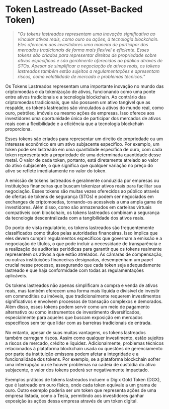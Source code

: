 # Token Lastreado (Asset-Backed Token)

>"*Os tokens lastreados representam uma inovação significativa ao vincular ativos reais, como ouro ou ações, à tecnologia blockchain. Eles oferecem aos investidores uma maneira de participar dos mercados tradicionais de forma mais flexível e eficiente. Esses tokens são criados para representar direitos de propriedade sobre ativos específicos e são geralmente oferecidos ao público através de STOs. Apesar de simplificar a negociação de ativos reais, os tokens lastreados também estão sujeitos a regulamentações e apresentam riscos, como volatilidade de mercado e problemas técnicos.*"

Os Tokens Lastreados representam uma importante inovação no mundo das criptomoedas e da tokenização de ativos, funcionando como uma ponte entre ativos tradicionais e a tecnologia blockchain. Ao contrário das criptomoedas tradicionais, que não possuem um ativo tangível que as respalde, os tokens lastreados são vinculados a ativos do mundo real, como ouro, petróleo, imóveis ou mesmo ações de empresas. Isso oferece aos investidores uma oportunidade única de participar dos mercados de ativos reais com a flexibilidade e a eficiência que a tecnologia blockchain proporciona.

Esses tokens são criados para representar um direito de propriedade ou um interesse econômico em um ativo subjacente específico. Por exemplo, um token pode ser lastreado em uma quantidade específica de ouro, com cada token representando a propriedade de uma determinada quantidade desse metal. O valor de cada token, portanto, está diretamente atrelado ao valor do ativo subjacente, o que significa que qualquer variação no preço do ativo se reflete imediatamente no valor do token.

A emissão de tokens lastreados é geralmente conduzida por empresas ou instituições financeiras que buscam tokenizar ativos reais para facilitar sua negociação. Esses tokens são muitas vezes oferecidos ao público através de ofertas de tokens de segurança (STOs) e podem ser negociados em exchanges de criptomoedas, tornando-os acessíveis a uma ampla gama de investidores. Além disso, como são armazenados em carteiras virtuais compatíveis com blockchain, os tokens lastreados combinam a segurança da tecnologia descentralizada com a tangibilidade dos ativos reais.

Do ponto de vista regulatório, os tokens lastreados são frequentemente classificados como títulos pelas autoridades financeiras. Isso implica que eles devem cumprir regulamentos específicos que governam a emissão e a negociação de títulos, o que pode incluir a necessidade de transparência e a realização de auditorias periódicas para garantir que os tokens realmente representem os ativos a que estão atrelados. As câmaras de compensação, ou outras instituições financeiras designadas, desempenham um papel crucial nesse processo, assegurando que cada token seja adequadamente lastreado e que haja conformidade com todas as regulamentações aplicáveis.

Os tokens lastreados não apenas simplificam a compra e venda de ativos reais, mas também oferecem uma forma mais líquida e divisível de investir em commodities ou imóveis, que tradicionalmente requerem investimentos significativos e envolvem processos de transação complexos e demorados. Além disso, esses tokens podem servir como um meio de pagamento alternativo ou como instrumentos de investimento diversificados, especialmente para aqueles que buscam exposição em mercados específicos sem ter que lidar com as barreiras tradicionais de entrada.

No entanto, apesar de suas muitas vantagens, os tokens lastreados também carregam riscos. Assim como qualquer investimento, estão sujeitos a riscos de mercado, crédito e liquidez. Adicionalmente, problemas técnicos relacionados à plataforma blockchain usada ou questões de gerenciamento por parte da instituição emissora podem afetar a integridade e a funcionalidade dos tokens. Por exemplo, se a plataforma blockchain sofrer uma interrupção ou se houver problemas na cadeia de custódia do ativo subjacente, o valor dos tokens poderá ser negativamente impactado.

Exemplos práticos de tokens lastreados incluem o Digix Gold Token (DGX), que é lastreado em ouro físico, onde cada token equivale a um grama de ouro. Outro exemplo poderia ser um token que representa ações de uma empresa listada, como a Tesla, permitindo aos investidores ganhar exposição às ações dessa empresa através de um token digital.

